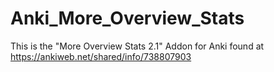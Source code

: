 # Anki_More_Overview_Stats
This is the "More Overview Stats 2.1" Addon for Anki found at https://ankiweb.net/shared/info/738807903
